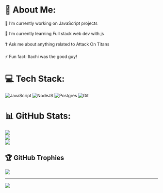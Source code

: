 # 💫 About Me:
🔭 I’m currently working on JavaScript  projects<br><br>🌱 I’m currently learning Full stack web dev with js<br><br>❓ Ask me about anything related to Attack On Titans<br><br>⚡ Fun fact: Itachi was the good guy!


# 💻 Tech Stack:
![JavaScript](https://img.shields.io/badge/javascript-%23323330.svg?style=for-the-badge&logo=javascript&logoColor=%23F7DF1E) ![NodeJS](https://img.shields.io/badge/node.js-6DA55F?style=for-the-badge&logo=node.js&logoColor=white) ![Postgres](https://img.shields.io/badge/postgres-%23316192.svg?style=for-the-badge&logo=postgresql&logoColor=white) ![Git](https://img.shields.io/badge/git-%23F05033.svg?style=for-the-badge&logo=git&logoColor=white)
# 📊 GitHub Stats:
![](https://github-readme-stats.vercel.app/api?username=John-Masaku&theme=dark&hide_border=false&include_all_commits=false&count_private=false)<br/>
![](https://github-readme-streak-stats.herokuapp.com/?user=John-Masaku&theme=dark&hide_border=false)<br/>
![](https://github-readme-stats.vercel.app/api/top-langs/?username=John-Masaku&theme=dark&hide_border=false&include_all_commits=false&count_private=false&layout=compact)

## 🏆 GitHub Trophies
![](https://github-profile-trophy.vercel.app/?username=John-Masaku&theme=radical&no-frame=false&no-bg=true&margin-w=4)

---
[![](https://visitcount.itsvg.in/api?id=John-Masaku&icon=0&color=0)](https://visitcount.itsvg.in)

<!-- Proudly created with GPRM ( https://gprm.itsvg.in ) -->
